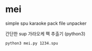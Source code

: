 # mei
simple spu karaoke pack file unpacker

간단한 sup 가라오케 팩 추출기 (python3)

<pre><code>python3 mei.py 1234.spu</code></pre>
